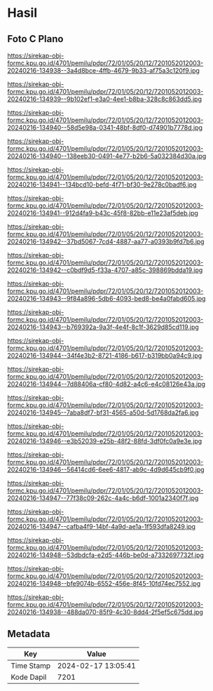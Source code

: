 # Hasil

## Foto C Plano

https://sirekap-obj-formc.kpu.go.id/4701/pemilu/pdpr/72/01/05/20/12/7201052012003-20240216-134938--3a4d8bce-4ffb-4679-9b33-af75a3c120f9.jpg

https://sirekap-obj-formc.kpu.go.id/4701/pemilu/pdpr/72/01/05/20/12/7201052012003-20240216-134939--9b102ef1-e3a0-4ee1-b8ba-328c8c863dd5.jpg

https://sirekap-obj-formc.kpu.go.id/4701/pemilu/pdpr/72/01/05/20/12/7201052012003-20240216-134940--58d5e98a-0341-48bf-8df0-d74901b7778d.jpg

https://sirekap-obj-formc.kpu.go.id/4701/pemilu/pdpr/72/01/05/20/12/7201052012003-20240216-134940--138eeb30-0491-4e77-b2b6-5a032384d30a.jpg

https://sirekap-obj-formc.kpu.go.id/4701/pemilu/pdpr/72/01/05/20/12/7201052012003-20240216-134941--134bcd10-befd-4f71-bf30-9e278c0badf6.jpg

https://sirekap-obj-formc.kpu.go.id/4701/pemilu/pdpr/72/01/05/20/12/7201052012003-20240216-134941--912d4fa9-b43c-45f8-82bb-e11e23af5deb.jpg

https://sirekap-obj-formc.kpu.go.id/4701/pemilu/pdpr/72/01/05/20/12/7201052012003-20240216-134942--37bd5067-7cd4-4887-aa77-a0393b9fd7b6.jpg

https://sirekap-obj-formc.kpu.go.id/4701/pemilu/pdpr/72/01/05/20/12/7201052012003-20240216-134942--c0bdf9d5-f33a-4707-a85c-398869bdda19.jpg

https://sirekap-obj-formc.kpu.go.id/4701/pemilu/pdpr/72/01/05/20/12/7201052012003-20240216-134943--9f84a896-5db6-4093-bed8-be4a0fabd605.jpg

https://sirekap-obj-formc.kpu.go.id/4701/pemilu/pdpr/72/01/05/20/12/7201052012003-20240216-134943--b769392a-9a3f-4e4f-8c1f-3629d85cd119.jpg

https://sirekap-obj-formc.kpu.go.id/4701/pemilu/pdpr/72/01/05/20/12/7201052012003-20240216-134944--34f4e3b2-8721-4186-b617-b319bb0a94c9.jpg

https://sirekap-obj-formc.kpu.go.id/4701/pemilu/pdpr/72/01/05/20/12/7201052012003-20240216-134944--7d88406a-cf80-4d82-a4c6-e4c08126e43a.jpg

https://sirekap-obj-formc.kpu.go.id/4701/pemilu/pdpr/72/01/05/20/12/7201052012003-20240216-134945--7aba8df7-bf31-4565-a50d-5d1768da2fa6.jpg

https://sirekap-obj-formc.kpu.go.id/4701/pemilu/pdpr/72/01/05/20/12/7201052012003-20240216-134946--e3b52039-e25b-48f2-88fd-3df0fc0a9e3e.jpg

https://sirekap-obj-formc.kpu.go.id/4701/pemilu/pdpr/72/01/05/20/12/7201052012003-20240216-134946--56414cd6-6ee6-4817-ab9c-4d9d645cb9f0.jpg

https://sirekap-obj-formc.kpu.go.id/4701/pemilu/pdpr/72/01/05/20/12/7201052012003-20240216-134947--77f38c09-262c-4a4c-b6df-1001a2340f7f.jpg

https://sirekap-obj-formc.kpu.go.id/4701/pemilu/pdpr/72/01/05/20/12/7201052012003-20240216-134947--cafba4f9-14bf-4a9d-ae1a-1f593dfa8249.jpg

https://sirekap-obj-formc.kpu.go.id/4701/pemilu/pdpr/72/01/05/20/12/7201052012003-20240216-134948--53dbdcfa-e2d5-446b-be0d-a7332697732f.jpg

https://sirekap-obj-formc.kpu.go.id/4701/pemilu/pdpr/72/01/05/20/12/7201052012003-20240216-134948--bfe9074b-6552-456e-8f45-10fd74ec7552.jpg

https://sirekap-obj-formc.kpu.go.id/4701/pemilu/pdpr/72/01/05/20/12/7201052012003-20240216-134938--488da070-85f9-4c30-8dd4-2f5ef5c675dd.jpg


## Metadata

| Key        | Value               |
| ---------- | ------------------- |
| Time Stamp | 2024-02-17 13:05:41 |
| Kode Dapil | 7201                |



